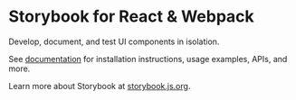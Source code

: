 # Storybook for React & Webpack

Develop, document, and test UI components in isolation.

See [documentation](https://storybook.js.org/docs/get-started/frameworks/react-webpack5?renderer=react&utm_source=readme) for installation instructions, usage examples, APIs, and more.

Learn more about Storybook at [storybook.js.org](https://storybook.js.org/?utm_source=readme).

